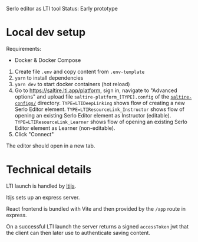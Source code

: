 Serlo editor as LTI tool
Status: Early prototype

# Local dev setup

Requirements:

- Docker & Docker Compose

1. Create file `.env` and copy content from `.env-template`
2. `yarn` to install dependencies
3. `yarn dev` to start docker containers (hot reload)
4. Go to https://saltire.lti.app/platform, sign in, navigate to "Advanced options" and upload file `saltire-platform_[TYPE].config` of the [`saltire-configs/`](./saltire-configs) directory. `TYPE=LTIDeepLinking` shows flow of creating a new Serlo Editor element. `TYPE=LTIResourceLink_Instructor` shows flow of opening an existing Serlo Editor element as Instructor (editable). `TYPE=LTIResourceLink_Learner` shows flow of opening an existing Serlo Editor element as Learner (non-editable).
5. Click "Connect"

The editor should open in a new tab.

# Technical details

LTI launch is handled by [ltijs](https://github.com/Cvmcosta/ltijs/).

ltijs sets up an express server.

React frontend is bundled with Vite and then provided by the `/app` route in express.

On a successful LTI launch the server returns a signed `accessToken` jwt that the client can then later use to authenticate saving content.
